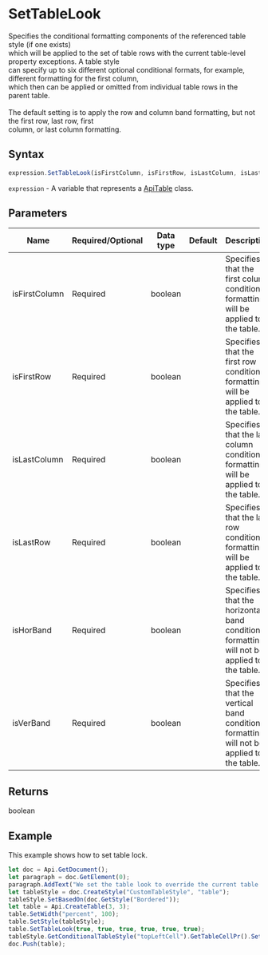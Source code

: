 # SetTableLook

Specifies the conditional formatting components of the referenced table style (if one exists) \
which will be applied to the set of table rows with the current table-level property exceptions. A table style \
can specify up to six different optional conditional formats, for example, different formatting for the first column, \
which then can be applied or omitted from individual table rows in the parent table.\
\
The default setting is to apply the row and column band formatting, but not the first row, last row, first \
column, or last column formatting.

## Syntax

```javascript
expression.SetTableLook(isFirstColumn, isFirstRow, isLastColumn, isLastRow, isHorBand, isVerBand);
```

`expression` - A variable that represents a [ApiTable](../ApiTable.md) class.

## Parameters

| **Name** | **Required/Optional** | **Data type** | **Default** | **Description** |
| ------------- | ------------- | ------------- | ------------- | ------------- |
| isFirstColumn | Required | boolean |  | Specifies that the first column conditional formatting will be applied to the table. |
| isFirstRow | Required | boolean |  | Specifies that the first row conditional formatting will be applied to the table. |
| isLastColumn | Required | boolean |  | Specifies that the last column conditional formatting will be applied to the table. |
| isLastRow | Required | boolean |  | Specifies that the last row conditional formatting will be applied to the table. |
| isHorBand | Required | boolean |  | Specifies that the horizontal band conditional formatting will not be applied to the table. |
| isVerBand | Required | boolean |  | Specifies that the vertical band conditional formatting will not be applied to the table. |

## Returns

boolean

## Example

This example shows how to set table lock.

```javascript editor-
let doc = Api.GetDocument();
let paragraph = doc.GetElement(0);
paragraph.AddText("We set the table look to override the current table style:");
let tableStyle = doc.CreateStyle("CustomTableStyle", "table");
tableStyle.SetBasedOn(doc.GetStyle("Bordered"));
let table = Api.CreateTable(3, 3);
table.SetWidth("percent", 100);
table.SetStyle(tableStyle);
table.SetTableLook(true, true, true, true, true, true);
tableStyle.GetConditionalTableStyle("topLeftCell").GetTableCellPr().SetShd("clear", 255, 111, 61);
doc.Push(table);
```
